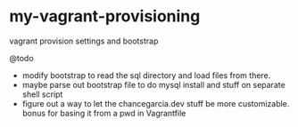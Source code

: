 # my-vagrant-provisioning
vagrant provision settings and bootstrap

@todo
- modify bootstrap to read the sql directory and load files from there.
- maybe parse out bootstrap file to do mysql install and stuff on separate shell script
- figure out a way to let the chancegarcia.dev stuff be more customizable. bonus for basing it from a pwd in Vagrantfile
